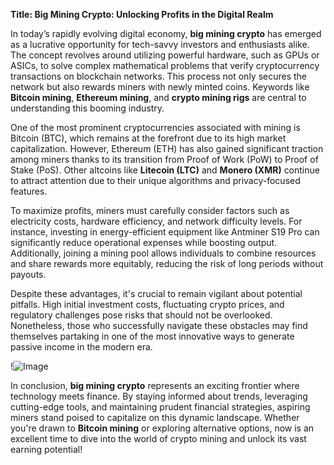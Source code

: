 **Title: Big Mining Crypto: Unlocking Profits in the Digital Realm**

In today’s rapidly evolving digital economy, **big mining crypto** has emerged as a lucrative opportunity for tech-savvy investors and enthusiasts alike. The concept revolves around utilizing powerful hardware, such as GPUs or ASICs, to solve complex mathematical problems that verify cryptocurrency transactions on blockchain networks. This process not only secures the network but also rewards miners with newly minted coins. Keywords like **Bitcoin mining**, **Ethereum mining**, and **crypto mining rigs** are central to understanding this booming industry.

One of the most prominent cryptocurrencies associated with mining is Bitcoin (BTC), which remains at the forefront due to its high market capitalization. However, Ethereum (ETH) has also gained significant traction among miners thanks to its transition from Proof of Work (PoW) to Proof of Stake (PoS). Other altcoins like **Litecoin (LTC)** and **Monero (XMR)** continue to attract attention due to their unique algorithms and privacy-focused features.

To maximize profits, miners must carefully consider factors such as electricity costs, hardware efficiency, and network difficulty levels. For instance, investing in energy-efficient equipment like Antminer S19 Pro can significantly reduce operational expenses while boosting output. Additionally, joining a mining pool allows individuals to combine resources and share rewards more equitably, reducing the risk of long periods without payouts.

Despite these advantages, it's crucial to remain vigilant about potential pitfalls. High initial investment costs, fluctuating crypto prices, and regulatory challenges pose risks that should not be overlooked. Nonetheless, those who successfully navigate these obstacles may find themselves partaking in one of the most innovative ways to generate passive income in the modern era.

!![Image](https://github.com/user-attachments/assets/590b50a7-4459-4e76-8a31-559aed223621)

In conclusion, **big mining crypto** represents an exciting frontier where technology meets finance. By staying informed about trends, leveraging cutting-edge tools, and maintaining prudent financial strategies, aspiring miners stand poised to capitalize on this dynamic landscape. Whether you're drawn to **Bitcoin mining** or exploring alternative options, now is an excellent time to dive into the world of crypto mining and unlock its vast earning potential!